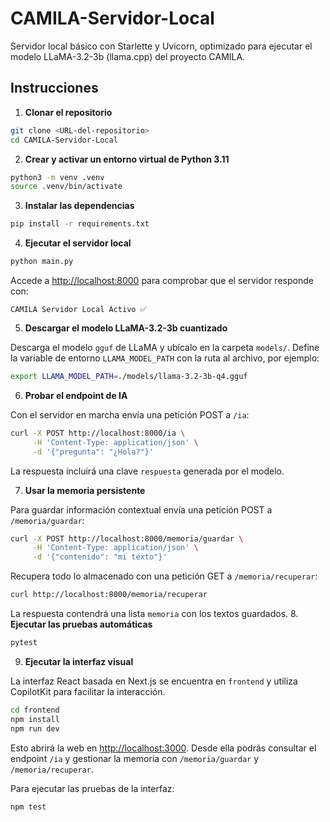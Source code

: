 # CAMILA-Servidor-Local
Servidor local básico con Starlette y Uvicorn, optimizado para ejecutar el modelo LLaMA-3.2-3b (llama.cpp) del proyecto CAMILA.

## Instrucciones

1. **Clonar el repositorio**

```bash
git clone <URL-del-repositorio>
cd CAMILA-Servidor-Local
```

2. **Crear y activar un entorno virtual de Python 3.11**

```bash
python3 -m venv .venv
source .venv/bin/activate
```

3. **Instalar las dependencias**

```bash
pip install -r requirements.txt
```

4. **Ejecutar el servidor local**

```bash
python main.py
```

Accede a [http://localhost:8000](http://localhost:8000) para comprobar que el servidor responde con:

```
CAMILA Servidor Local Activo ✅
```

5. **Descargar el modelo LLaMA-3.2-3b cuantizado**

Descarga el modelo `gguf` de LLaMA y ubícalo en la carpeta `models/`. Define la
variable de entorno `LLAMA_MODEL_PATH` con la ruta al archivo, por ejemplo:

```bash
export LLAMA_MODEL_PATH=./models/llama-3.2-3b-q4.gguf
```

6. **Probar el endpoint de IA**

Con el servidor en marcha envía una petición POST a `/ia`:

```bash
curl -X POST http://localhost:8000/ia \
     -H 'Content-Type: application/json' \
     -d '{"pregunta": "¿Hola?"}'
```

La respuesta incluirá una clave `respuesta` generada por el modelo.

7. **Usar la memoria persistente**

Para guardar información contextual envía una petición POST a `/memoria/guardar`:

```bash
curl -X POST http://localhost:8000/memoria/guardar \
     -H 'Content-Type: application/json' \
     -d '{"contenido": "mi texto"}'
```

Recupera todo lo almacenado con una petición GET a `/memoria/recuperar`:

```bash
curl http://localhost:8000/memoria/recuperar
```

La respuesta contendrá una lista `memoria` con los textos guardados.
8. **Ejecutar las pruebas automáticas**

```bash
pytest
```

9. **Ejecutar la interfaz visual**

La interfaz React basada en Next.js se encuentra en `frontend` y utiliza CopilotKit para facilitar la interacción.

```bash
cd frontend
npm install
npm run dev
```

Esto abrirá la web en [http://localhost:3000](http://localhost:3000). Desde ella podrás consultar el endpoint `/ia` y gestionar la memoria con `/memoria/guardar` y `/memoria/recuperar`.

Para ejecutar las pruebas de la interfaz:

```bash
npm test
```
